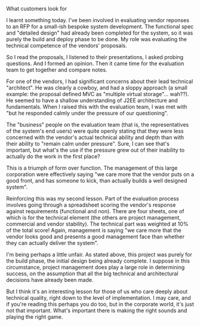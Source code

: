 What customers look for

I learnt something today. I've been involved in evaluating vendor
reponses to an RFP for a small-ish bespoke system development. The
functional spec and "detailed design" had already been completed for
the system, so it was purely the build and deploy phase to be done. My
role was evaluating the technical competence of the vendors'
proposals. 

So I read the proposals, I listened to their presentations, I asked
probing questions. And I formed an opinion. Then it came time for the
evaluation team to get together and compare notes.

For one of the vendors, I had significant concerns about their lead
technical "architect". He was clearly a cowboy, and had a sloppy
approach (a small example: the proposal defined MVC as "multiple
virtual storage"... wah??). He seemed to have a shallow understanding
of J2EE architecture and fundamentals. When I raised this with the
evaluation team, I was met with "but he responded calmly under the
pressure of our questioning". 

The "business" people on the evaluation team (that is, the
representatives of the system's end users) were quite openly stating
that they were less concerned with the vendor's actual technical
ability and depth than with their ability to "remain calm under
pressure". Sure, I can see that's important, but what's the use if the
pressure grew out of their inability to actually do the work in the
first place?

This is a triumph of form over function. The management of this large
corporation were effectively saying "we care more that the vendor puts
on a good front, and has someone to kick, than actually builds a well
designed system".

Reinforcing this was my second lesson. Part of the evaluation process
involves going through a spreadsheet scoring the vendor's response
against requirements (functional and non). There are four sheets, one
of which is for the technical element (the others are project
management, commercial and vendor stability). The technical part was
weighted at 10% of the total score! Again, management is saying "we
care more that the vendor looks good and presents a good management
face than whether they can actually deliver the system".

I'm being perhaps a little unfair. As stated above, this project was
purely for the build phase, the initial design being already
complete. I suppose in this circumstance, project management does play
a large role in determining success, on the assumption that all the
big technical and architectural decisions have already been made.

But I think it's an interesting lesson for those of us who care deeply
about technical quality, right down to the level of implementation. I
may care, and if you're reading this perhaps you do too, but in the
corporate world, it's just not that important. What's important there
is making the right sounds and playing the right game.
